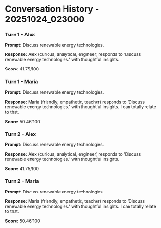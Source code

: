 # Conversation History - 20251024_023000

### Turn 1 - Alex
**Prompt:** Discuss renewable energy technologies.

**Response:** Alex (curious, analytical, engineer) responds to 'Discuss renewable energy technologies.' with thoughtful insights.

**Score:** 41.75/100

### Turn 1 - Maria
**Prompt:** Discuss renewable energy technologies.

**Response:** Maria (friendly, empathetic, teacher) responds to 'Discuss renewable energy technologies.' with thoughtful insights. I can totally relate to that.

**Score:** 50.46/100

### Turn 2 - Alex
**Prompt:** Discuss renewable energy technologies.

**Response:** Alex (curious, analytical, engineer) responds to 'Discuss renewable energy technologies.' with thoughtful insights.

**Score:** 41.75/100

### Turn 2 - Maria
**Prompt:** Discuss renewable energy technologies.

**Response:** Maria (friendly, empathetic, teacher) responds to 'Discuss renewable energy technologies.' with thoughtful insights. I can totally relate to that.

**Score:** 50.46/100

